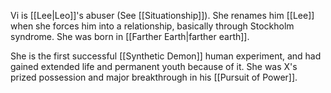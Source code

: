 Vi is [[Lee|Leo]]'s abuser (See [[Situationship]]). She renames him [[Lee]] when she forces him into a relationship, basically through Stockholm syndrome. She was born in [[Farther Earth|farther earth]].

She is the first successful [[Synthetic Demon]] human experiment, and had gained extended life and permanent youth because of it. She was X's prized possession and major breakthrough in his [[Pursuit of Power]].